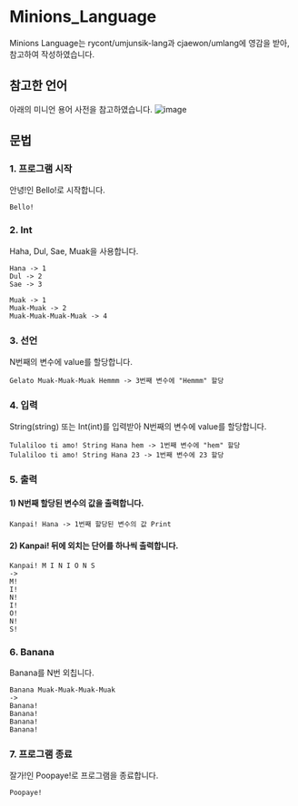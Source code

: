 # Minions_Language

Minions Language는 rycont/umjunsik-lang과 cjaewon/umlang에 영감을 받아, 참고하여 작성하였습니다.


## 참고한 언어
아래의 미니언 용어 사전을 참고하였습니다.
![image](https://github.com/user-attachments/assets/3173c153-2ab3-4704-a5a5-bc73e6fa99fa)


## 문법
### 1. 프로그램 시작
안녕!인 Bello!로 시작합니다.
```
Bello!
```

### 2. Int
Haha, Dul, Sae, Muak을 사용합니다.
```
Hana -> 1
Dul -> 2
Sae -> 3

Muak -> 1
Muak-Muak -> 2
Muak-Muak-Muak-Muak -> 4
```

### 3. 선언
N번째의 변수에 value를 할당합니다.
```
Gelato Muak-Muak-Muak Hemmm -> 3번째 변수에 "Hemmm" 할당
```

### 4. 입력
String(string) 또는 Int(int)를 입력받아 N번째의 변수에 value를 할당합니다.
```
Tulaliloo ti amo! String Hana hem -> 1번째 변수에 "hem" 할당
Tulaliloo ti amo! String Hana 23 -> 1번째 변수에 23 할당
```

### 5. 출력
#### 1) N번째 할당된 변수의 값을 출력합니다.
```
Kanpai! Hana -> 1번째 할당된 변수의 값 Print
```
#### 2) Kanpai! 뒤에 외치는 단어를 하나씩 출력합니다.
```
Kanpai! M I N I O N S
->
M!
I!
N!
I!
O!
N!
S!
```

### 6. Banana
Banana를 N번 외칩니다.
```
Banana Muak-Muak-Muak-Muak
->
Banana!
Banana!
Banana!
Banana!
```
### 7. 프로그램 종료
잘가!인 Poopaye!로 프로그램을 종료합니다.
```
Poopaye!
```

